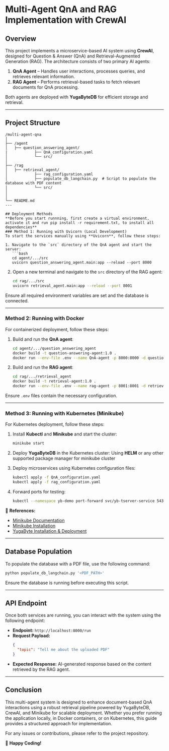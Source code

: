 # Multi-Agent QnA and RAG Implementation with CrewAI

## Overview
This project implements a microservice-based AI system using **CrewAI**, designed for Question & Answer (QnA) and Retrieval-Augmented Generation (RAG). The architecture consists of two primary AI agents:

1. **QnA Agent** – Handles user interactions, processes queries, and retrieves relevant information.
2. **RAG Agent** – Performs retrieval-based tasks to fetch relevant documents for QnA processing.

Both agents are deployed with **YugaByteDB** for efficient storage and retrieval.

---

## Project Structure
```
/multi-agent-qna
│
├── /agent
│   ├── question_answering_agent/
|            ├── QnA_configuration.yaml
│            └── src/
│
├── /rag
│   ├── retrieval_agent/
│            ├── rag_configuration.yaml
│            ├── populate_db_langchain.py  # Script to populate the database with PDF content
│            └── src/
│
│
└── README.md
---

## Deployment Methods
**Before you start runnning, first create a virtual environment, activate it and run pip install -r requirement.txt, to install all dependencies**
### Method 1: Running with Uvicorn (Local Development)
To start the services manually using **Uvicorn**, follow these steps:

1. Navigate to the `src` directory of the QnA agent and start the server:
   ```bash
   cd agent/.../src
   uvicorn question_answering_agent.main:app --reload --port 8000
   ```
2. Open a new terminal and navigate to the `src` directory of the RAG agent:
   ```bash
   cd rag/.../src
   uvicorn retrieval_agent.main:app --reload --port 8001
   ```
Ensure all required environment variables are set and the database is connected.

---

### Method 2: Running with Docker
For containerized deployment, follow these steps:

1. Build and run the **QnA agent**:
   ```bash
   cd agent/.../question_answering_agent
   docker build -t question-answering-agent:1.0 .
   docker run --env-file .env --name QnA-agent -p 8000:8000 -d question-answering-agent:1.0
   ```
2. Build and run the **RAG agent**:
   ```bash
   cd rag/.../retrieval_agent
   docker build -t retrieval-agent:1.0 .
   docker run --env-file .env --name rag-agent -p 8001:8001 -d retrieval-agent:1.0
   ```
Ensure `.env` files contain the necessary configuration.

---

### Method 3: Running with Kubernetes (Minikube)
For Kubernetes deployment, follow these steps:

1. Install **Kubectl** and **Minikube** and start the cluster:
   ```bash
   minikube start
   ```
2. Deploy **YugaByteDB** in the Kubernetes cluster:
   Using **HELM** or any other supported package manager for minikube cluster
   
3. Deploy microservices using Kubernetes configuration files:
   ```bash
   kubectl apply -f QnA_configuration.yaml
   kubectl apply -f rag_configuration.yaml
   ```
4. Forward ports for testing:
   ```bash
   kubectl --namespace yb-demo port-forward svc/yb-tserver-service 5433:5433
   ```
   
📌 **References:**
- [Minikube Documentation](https://minikube.sigs.k8s.io/docs/handbook/pushing/#Linux)
- [Minikube Installation](https://k8s-docs.netlify.app/en/docs/tasks/tools/install-minikube/)
- [YugaByte Installation & Deployment](https://download.yugabyte.com/local#kubernetes)

---

## Database Population
To populate the database with a PDF file, use the following command:
```bash
python populate_db_langchain.py '<PDF_PATH>'
```
Ensure the database is running before executing this script.

---

## API Endpoint
Once both services are running, you can interact with the system using the following endpoint:

- **Endpoint:** `http://localhost:8000/run`
- **Request Payload:**
  ```json
  {
    "topic": "Tell me about the uploaded PDF"
  }
  ```
- **Expected Response:** AI-generated response based on the content retrieved by the RAG agent.

---

## Conclusion
This multi-agent system is designed to enhance document-based QnA interactions using a robust retrieval pipeline powered by YugaByteDB, CrewAI, and Minikube for scalable deployment. Whether you prefer running the application locally, in Docker containers, or on Kubernetes, this guide provides a structured approach for implementation.

For any issues or contributions, please refer to the project repository.

🚀 **Happy Coding!**

